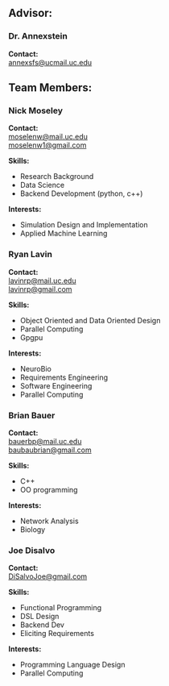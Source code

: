 ## Advisor:

### Dr. Annexstein

__Contact:__  
annexsfs@ucmail.uc.edu  

## Team Members:

### Nick Moseley

__Contact:__  
moselenw@mail.uc.edu  
moselenw1@gmail.com

__Skills:__  
- Research Background  
- Data Science  
- Backend Development (python, c++)

__Interests:__  
- Simulation Design and Implementation  
- Applied Machine Learning 

### Ryan Lavin

__Contact:__  
lavinrp@mail.uc.edu  
lavinrp@gmail.com

__Skills:__  
- Object Oriented and Data Oriented Design  
- Parallel Computing  
- Gpgpu

__Interests:__  
- NeuroBio  
- Requirements Engineering  
- Software Engineering  
- Parallel Computing  

### Brian Bauer

__Contact:__  
bauerbp@mail.uc.edu  
baubaubrian@gmail.com

__Skills:__  
- C++  
- OO programming

__Interests:__  
- Network Analysis  
- Biology

### Joe Disalvo

__Contact:__  
DiSalvoJoe@gmail.com  

__Skills:__  
- Functional Programming  
- DSL Design  
- Backend Dev  
- Eliciting Requirements  

__Interests:__  
- Programming Language Design  
- Parallel Computing  
